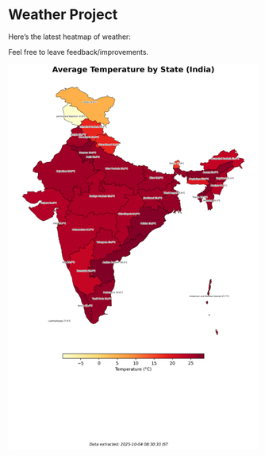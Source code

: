 # Weather Project

Here’s the latest heatmap of weather:

Feel free to leave feedback/improvements.

![India Heatmap](docs/assets/india_heatmap.png?v=E08DD3)
